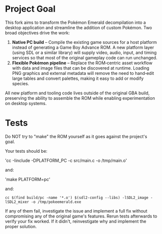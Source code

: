 # Project Goal

This fork aims to transform the Pokémon Emerald decompilation into a desktop application and streamline the addition of custom Pokémon. Two broad objectives drive the work:

1. **Native PC build** – Compile the existing game sources for a host platform instead of generating a Game Boy Advance ROM. A new platform layer (using SDL or a similar library) will supply video, audio, input, and timing services so that most of the original gameplay code can run unchanged.
2. **Flexible Pokémon pipeline** – Replace the ROM‐centric asset workflow with data and image files that can be discovered at runtime. Loading PNG graphics and external metadata will remove the need to hand‑edit large tables and convert palettes, making it easy to add or modify species.

All new platform and tooling code lives outside of the original GBA build, preserving the ability to assemble the ROM while enabling experimentation on desktop systems.

# Tests

Do NOT try to "make" the ROM yourself as it goes against the project's goal.

Your tests should be:

'cc -Iinclude -DPLATFORM_PC -c src/main.c -o /tmp/main.o'

and:

'make PLATFORM=pc'

and:

`cc $(find build/pc -name '*.o') $(sdl2-config --libs) -lSDL2_image -lSDL2_mixer -o /tmp/pokeemerald.exe`

If any of them fail, investigate the issue and implement a full fix without compromising any of the original game's features. Rerun tests afterwards to verify your fix worked. If it didn't, reinvestigate why and implement the proper solution.
